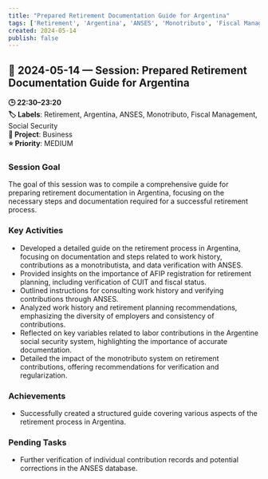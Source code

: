 ```yaml
---
title: "Prepared Retirement Documentation Guide for Argentina"
tags: ['Retirement', 'Argentina', 'ANSES', 'Monotributo', 'Fiscal Management', 'Social Security']
created: 2024-05-14
publish: false
---
```


## 📅 2024-05-14 — Session: Prepared Retirement Documentation Guide for Argentina

**🕒 22:30–23:20**  
**🏷️ Labels**: Retirement, Argentina, ANSES, Monotributo, Fiscal Management, Social Security  
**📂 Project**: Business  
**⭐ Priority**: MEDIUM  


### Session Goal
The goal of this session was to compile a comprehensive guide for preparing retirement documentation in Argentina, focusing on the necessary steps and documentation required for a successful retirement process.

### Key Activities
- Developed a detailed guide on the retirement process in Argentina, focusing on documentation and steps related to work history, contributions as a monotributista, and data verification with ANSES.
- Provided insights on the importance of AFIP registration for retirement planning, including verification of CUIT and fiscal status.
- Outlined instructions for consulting work history and verifying contributions through ANSES.
- Analyzed work history and retirement planning recommendations, emphasizing the diversity of employers and consistency of contributions.
- Reflected on key variables related to labor contributions in the Argentine social security system, highlighting the importance of accurate documentation.
- Detailed the impact of the monotributo system on retirement contributions, offering recommendations for verification and regularization.

### Achievements
- Successfully created a structured guide covering various aspects of the retirement process in Argentina.

### Pending Tasks
- Further verification of individual contribution records and potential corrections in the ANSES database.
